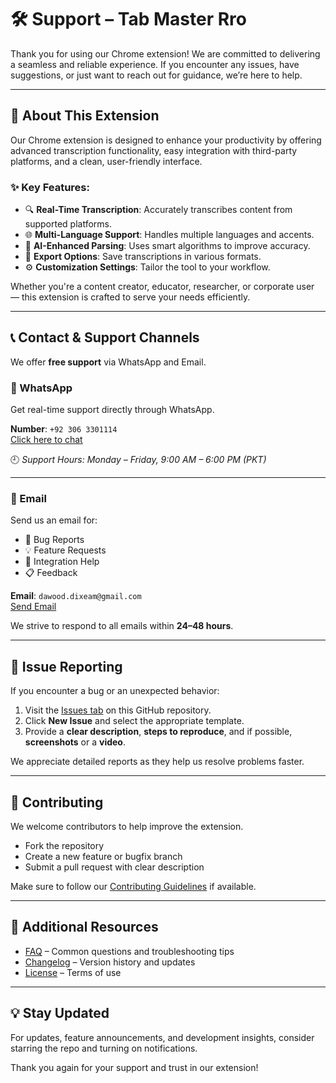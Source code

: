 # 🛠️ Support – Tab Master Rro

Thank you for using our Chrome extension! We are committed to delivering a seamless and reliable experience. If you encounter any issues, have suggestions, or just want to reach out for guidance, we’re here to help.

---

## 📖 About This Extension

Our Chrome extension is designed to enhance your productivity by offering advanced transcription functionality, easy integration with third-party platforms, and a clean, user-friendly interface.

### ✨ Key Features:
- 🔍 **Real-Time Transcription**: Accurately transcribes content from supported platforms.
- 🌐 **Multi-Language Support**: Handles multiple languages and accents.
- 🧠 **AI-Enhanced Parsing**: Uses smart algorithms to improve accuracy.
- 💾 **Export Options**: Save transcriptions in various formats.
- ⚙️ **Customization Settings**: Tailor the tool to your workflow.

Whether you're a content creator, educator, researcher, or corporate user — this extension is crafted to serve your needs efficiently.

---

## 📞 Contact & Support Channels

We offer **free support** via WhatsApp and Email.

### 📲 WhatsApp
Get real-time support directly through WhatsApp.

**Number**: `+92 306 3301114`  
[Click here to chat](https://wa.me/923063301114)

🕘 *Support Hours: Monday – Friday, 9:00 AM – 6:00 PM (PKT)*

---

### 📧 Email
Send us an email for:
- 🐞 Bug Reports
- 💡 Feature Requests
- 🧩 Integration Help
- 📋 Feedback

**Email**: `dawood.dixeam@gmail.com`  
[Send Email](mailto:dawood.dixeam@gmail.com)

We strive to respond to all emails within **24–48 hours**.

---

## 🧪 Issue Reporting

If you encounter a bug or an unexpected behavior:

1. Visit the [Issues tab](../../issues) on this GitHub repository.
2. Click **New Issue** and select the appropriate template.
3. Provide a **clear description**, **steps to reproduce**, and if possible, **screenshots** or a **video**.

We appreciate detailed reports as they help us resolve problems faster.

---

## 🤝 Contributing

We welcome contributors to help improve the extension.

- Fork the repository
- Create a new feature or bugfix branch
- Submit a pull request with clear description

Make sure to follow our [Contributing Guidelines](./CONTRIBUTING.md) if available.

---

## 📄 Additional Resources

- [FAQ](./FAQ.md) – Common questions and troubleshooting tips  
- [Changelog](./CHANGELOG.md) – Version history and updates  
- [License](./LICENSE) – Terms of use

---

## 💡 Stay Updated

For updates, feature announcements, and development insights, consider starring the repo and turning on notifications.

Thank you again for your support and trust in our extension!
